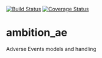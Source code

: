 [![Build Status](https://travis-ci.org/clinicedc/ambition-ae.svg?branch=develop)](https://travis-ci.org/clinicedc/ambition-ae)
[![Coverage Status](https://coveralls.io/repos/clinicedc/ambition-ae/badge.svg?branch=develop&service=github)](https://coveralls.io/github/clinicedc/ambition-ae?branch=develop)

# ambition_ae
Adverse Events models and handling
